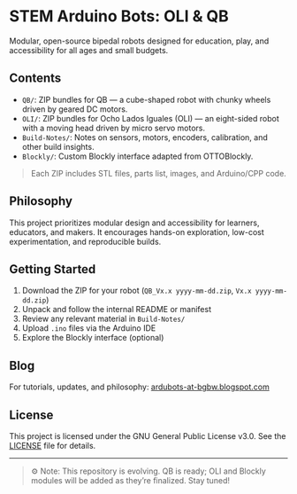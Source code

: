 # STEM Arduino Bots: OLI & QB

Modular, open-source bipedal robots designed for education, play, and accessibility for all ages and small budgets.

## Contents

- `QB/`: ZIP bundles for QB — a cube-shaped robot with chunky wheels driven by geared DC motors.
- `OLI/`: ZIP bundles for Ocho Lados Iguales (OLI) — an eight-sided robot with a moving head driven by micro servo motors.
- `Build-Notes/`: Notes on sensors, motors, encoders, calibration, and other build insights.
- `Blockly/`: Custom Blockly interface adapted from OTTOBlockly.

> Each ZIP includes STL files, parts list, images, and Arduino/CPP code.

## Philosophy

This project prioritizes modular design and accessibility for learners, educators, and makers. It encourages hands-on exploration, low-cost experimentation, and reproducible builds.

## Getting Started

1. Download the ZIP for your robot (`QB_Vx.x yyyy-mm-dd.zip`, `Vx.x yyyy-mm-dd.zip`)
2. Unpack and follow the internal README or manifest
3. Review any relevant material in `Build-Notes/`
4. Upload `.ino` files via the Arduino IDE
5. Explore the Blockly interface (optional)

## Blog

For tutorials, updates, and philosophy: [ardubots-at-bgbw.blogspot.com](http://ardubots-at-bgbw.blogspot.com)

## License

This project is licensed under the GNU General Public License v3.0. See the [LICENSE](LICENSE) file for details.

---

> ⚙️ Note: This repository is evolving. QB is ready; OLI and Blockly modules will be added as they’re finalized. Stay tuned!
